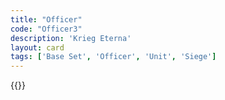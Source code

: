 ```yaml
---
title: "Officer"
code: "Officer3"
description: 'Krieg Eterna'
layout: card
tags: ['Base Set', 'Officer', 'Unit', 'Siege']
---
```

{{<card-detail-page title="Officer3" artwork="Officers from a Cuirassier Regiment in front of a Country House by Édouard Detaille (1897)" />}}